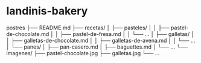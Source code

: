 # landinis-bakery
postres
├── README.md
├── recetas/
│   ├── pasteles/
│   │   ├── pastel-de-chocolate.md
│   │   ├── pastel-de-fresa.md
│   │   └── ...
│   ├── galletas/
│   │   ├── galletas-de-chocolate.md
│   │   ├── galletas-de-avena.md
│   │   └── ...
│   └── panes/
│       ├── pan-casero.md
│       ├── baguettes.md
│       └── ...
└── imagenes/
    ├── pastel-chocolate.jpg
    ├── galletas.jpg
    └── ...
